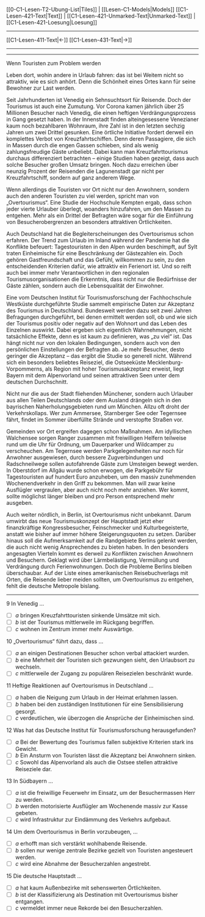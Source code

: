    [[0-C1-Lesen-T2-Ubung-List|Tiles]] | [[Lesen-C1-Models|Models]]
   [[C1-Lesen-421-Text|Text]]  | [[C1-Lesen-421-Unmarked-Text|Unmarked-Text]] | [[C1-Lesen-421-Loesung|Loesung]]

---

[[C1-Lesen-411-Text|←]]         [[C1-Lesen-431-Text|→]]

---
---

Wenn Touristen zum Problem werden

Leben dort, wohin andere in Urlaub fahren: das ist bei Weitem nicht so attraktiv, wie es sich anhört. Denn die Schönheit eines Ortes kann für seine Bewohner zur Last werden.

Seit Jahrhunderten ist Venedig ein Sehnsuchtsort für Reisende. Doch der Tourismus ist auch eine Zumutung. Vor Corona kamen jährlich über 25 Millionen Besucher nach Venedig, die einen heftigen Verdrängungsprozess in Gang gesetzt haben. In der Innenstadt finden alteingesessene Venezianer kaum noch bezahlbaren Wohnraum, ihre Zahl ist in den letzten sechzig Jahren um zwei Drittel gesunken. Eine örtliche Initiative fordert derweil ein komplettes Verbot von Kreuzfahrtschiffen. Denn deren Passagiere, die sich in Massen durch die engen Gassen schieben, sind als wenig zahlungsfreudige Gäste unbeliebt. Dabei kann man Kreuzfahrttourismus durchaus differenziert betrachten – einige Studien haben gezeigt, dass auch solche Besucher großen Umsatz bringen. Noch dazu erreichen über neunzig Prozent der Reisenden die Lagunenstadt gar nicht per Kreuzfahrtschiff, sondern auf ganz anderem Wege.

Wenn allerdings die Touristen vor Ort nicht nur den Anwohnern, sondern auch den anderen Touristen zu viel werden, spricht man von „Overtourismus“. Eine Studie der Hochschule Kempten ergab, dass schon jeder vierte Urlauber überlegt, woanders hinzu­fahren, um den Massen zu entgehen. Mehr als ein Drittel der Befragten wäre sogar für die Einführung von Besucherober­grenzen an besonders attraktiven Örtlichkeiten.

Auch Deutschland hat die Begleiterscheinungen des Overtourismus schon erfahren. Der Trend zum Urlaub im Inland während der Pandemie hat die Konflikte befeuert: Tagestouristen in den Alpen wurden beschimpft, auf Sylt traten Einheimische für eine Beschränkung der Gästezahlen ein. Doch gehören Gastfreundschaft und das Gefühl, willkommen zu sein, zu den entscheidenden Kriterien dafür, wie attraktiv ein Ferienort ist. Und so reift auch bei immer mehr Verantwortlichen in den regionalen Tourismusorganisationen die Erkenntnis, dass nicht nur die Bedürfnisse der Gäste zählen, sondern auch die Lebensqualität der Einwohner.

Eine vom Deutschen Institut für Tourismusforschung der Fachhochschule Westküste durchgeführte Studie sammelt empirische Daten zur Akzeptanz des Tourismus in Deutschland. Bundesweit werden dazu seit zwei Jahren Befragungen durchgeführt, bei denen ermittelt werden soll, ob und wie sich der Tourismus positiv oder negativ auf den Wohnort und das Leben des Einzelnen auswirkt. Dabei ergeben sich eigentlich Wahrnehmungen, nicht tatsächliche Effekte, denn es ist kaum zu definieren, was „zu viel“ ist. Das hängt nicht nur von den lokalen Bedingungen, sondern auch von den persönlichen Einstellungen der Befragten ab. Je mehr Besucher, desto geringer die Akzeptanz – das ergibt die Studie so generell nicht. Während sich ein besonders beliebtes Reiseziel, die Ostseeküste Mecklenburg-Vorpommerns, als Region mit hoher Tourismusakzeptanz erweist, liegt Bayern mit dem Alpenvorland und seinen attraktiven Seen unter dem deutschen Durchschnitt.

Nicht nur die aus der Stadt fliehenden Münchener, sondern auch Urlauber aus allen Teilen Deutschlands oder dem Ausland drängeln sich in den bayrischen Naherholungsgebieten rund um München. Allzu oft droht der Verkehrskollaps. Wer zum Ammersee, Starnberger See oder Tegernsee fährt, findet im Sommer überfüllte Strände und verstopfte Straßen vor.

Gemeinden vor Ort ergreifen dagegen schon Maßnahmen. Am idyllischen Walchensee sorgen Ranger zusammen mit freiwilligen Helfern teilweise rund um die Uhr für Ordnung, um Dauerparker und Wildcamper zu verscheuchen. Am Tegernsee werden Parkgelegenheiten nur noch für Anwohner ausgewiesen, durch bessere Zugverbindungen und Radschneilwege sollen autofahrende Gäste zum Umsteigen bewegt werden. In Oberstdorf im Allgäu wurde schon erwogen, die Parkgebühr für Tagestouristen auf hundert Euro anzuheben, um den massiv zunehmenden Wochenendverkehr in den Griff zu bekommen. Man will zwar keine Ausflügler vergraulen, aber auch nicht noch mehr anziehen. Wer kommt, sollte möglichst länger bleiben und pro Person entsprechend mehr ausgeben.

Auch weiter nördlich, in Berlin, ist Overtourismus nicht unbekannt. Darum umwirbt das neue Tourismuskonzept der Hauptstadt jetzt eher finanzkräftige Kongressbesucher, Feinschmecker und Kulturbegeisterte, anstatt wie bisher auf immer höhere Steigerungsquoten zu setzen. Darüber hinaus soll die Aufmerksamkeit auf die Randgebiete Berlins gelenkt werden, die auch nicht wenig Ansprechendes zu bieten haben. In den besonders angesagten Vierteln kommt es derweil zu Konflikten zwischen Anwohnern und Besuchern. Geklagt wird über Lärmbelästigung, Vermüllung und Verdrängung durch Ferienwohnungen. Doch die Probleme Berlins bleiben überschaubar. Auf der Liste eines amerikanischen Reisebuchverlags mit Orten, die Reisende lieber meiden sollten, um Overtourismus zu entgehen, fehlt die deutsche Metropole bislang.

---

9 In Venedig …

- [ ] _a_ bringen Kreuzfahrttouristen sinkende Umsätze mit sich.
- [ ] _b_ ist der Tourismus mittlerweile im Rückgang begriffen.
- [ ] _c_ wohnen im Zentrum immer mehr Auswärtige.

10 „Overtourismus“ führt dazu, dass …

- [ ] _a_ an einigen Destinationen Besucher schon verbal attackiert wurden.
- [ ] _b_ eine Mehrheit der Touristen sich gezwungen sieht, den Urlaubsort zu wechseln.
- [ ] _c_ mittlerweile der Zugang zu populären Reisezielen beschränkt wurde.

11 Heftige Reaktionen auf Overtourismus in Deutschland …

- [ ] _a_ haben die Neigung zum Urlaub in der Heimat erlahmen lassen.
- [ ] _b_ haben bei den zuständigen Institutionen für eine Sensibilisierung gesorgt.
- [ ] _c_ verdeutlichen, wie überzogen die Ansprüche der Einheimischen sind.

12 Was hat das Deutsche Institut für Tourismusforschung herausgefunden?

- [ ] _a_ Bei der Bewertung des Tourismus fallen subjektive Kriterien stark ins Gewicht.
- [ ] _b_ Ein Ansturm von Touristen lässt die Akzeptanz bei Anwohnern sinken.
- [ ] _c_ Sowohl das Alpenvorland als auch die Ostsee stellen attraktive Reiseziele dar.

13 In Südbayern …

- [ ] _a_ ist die freiwillige Feuerwehr im Einsatz, um der Besuchermassen Herr zu werden.
- [ ] _b_ werden motorisierte Ausflügler am Wochenende massiv zur Kasse gebeten.
- [ ] _c_ wird Infrastruktur zur Eindämmung des Verkehrs aufgebaut.

14 Um dem Overtourismus in Berlin vorzubeugen, …

- [ ] _a_ erhofft man sich verstärkt wohlhabende Reisende.
- [ ] _b_ sollen nur wenige zentrale Bezirke gezielt von Touristen angesteuert werden.
- [ ] _c_ wird eine Abnahme der Besucherzahlen angestrebt.

15 Die deutsche Hauptstadt …

- [ ] _a_ hat kaum Außenbezirke mit sehenswerten Örtlichkeiten.
- [ ] _b_ ist der Klassifizierung als Destination mit Overtourismus bisher entgangen.
- [ ] _c_ vermeldet immer neue Rekorde bei den Besucherzahlen.
